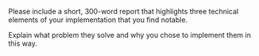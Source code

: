 Please include a short, 300-word report that highlights three technical elements of your implementation that you find notable.

Explain what problem they solve and why you chose to implement them in this way.
